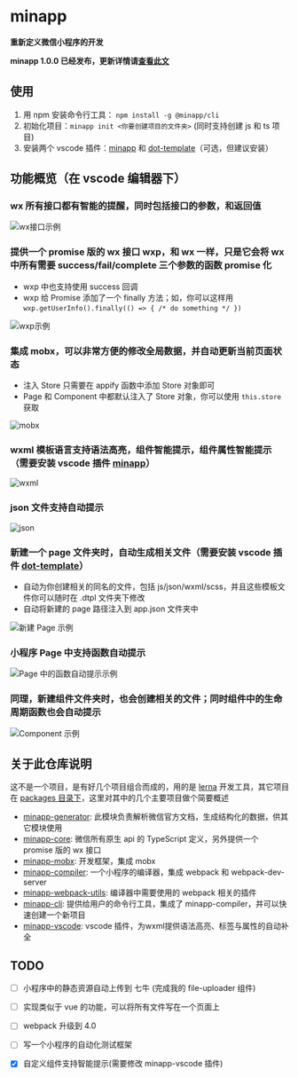 # minapp

**重新定义微信小程序的开发**

**minapp 1.0.0 已经发布，更新详情请[查看此文](https://qiu8310.github.io/minapp/blog/2018/03/10/release-v1.html)**

## 使用

1. 用 npm 安装命令行工具： `npm install -g @minapp/cli`
2. 初始化项目：`minapp init <你要创建项目的文件夹>` (同时支持创建 js 和 ts 项目)
3. 安装两个 vscode 插件：[minapp][vscode-minapp] 和 [dot-template][vscode-dot-template]（可选，但建议安装）

## 功能概览（在 vscode 编辑器下）

### wx 所有接口都有智能的提醒，同时包括接口的参数，和返回值

![wx接口示例](https://n1image.hjfile.cn/res7/2018/03/01/428c4297bb1f6b6cf335317f89bab237.gif)

### 提供一个 promise 版的 wx 接口 wxp，和 wx 一样，只是它会将 wx 中所有需要 success/fail/complete 三个参数的函数 promise 化
  - wxp 中也支持使用 success 回调
  - wxp 给 Promise 添加了一个 finally 方法；如，你可以这样用 `wxp.getUserInfo().finally(() => { /* do something */ })`

![wxp示例](https://n1image.hjfile.cn/res7/2018/03/01/a8ccc97ac7146b81e080daf8eb778b4d.gif)

### 集成 mobx，可以非常方便的修改全局数据，并自动更新当前页面状态
  - 注入 Store 只需要在 appify 函数中添加 Store 对象即可
  - Page 和 Component 中都默认注入了 Store 对象，你可以使用 `this.store` 获取

![mobx](https://n1image.hjfile.cn/res7/2018/03/01/beaf3616dc87b851156fe107e79deff9.gif)


### wxml 模板语言支持语法高亮，组件智能提示，组件属性智能提示（需要安装 vscode 插件 [minapp][vscode-minapp]）

![wxml](https://n1image.hjfile.cn/res7/2018/03/01/13631761451ae134c6eb3ea2ed1a6a12.gif)

### json 文件支持自动提示

![json](https://n1image.hjfile.cn/res7/2018/03/01/ee0ec301194156469cfe5533a2008d04.gif)

### 新建一个 page 文件夹时，自动生成相关文件（需要安装 vscode 插件 [dot-template][vscode-dot-template]）
  - 自动为你创建相关的同名的文件，包括 js/json/wxml/scss，并且这些模板文件你可以随时在 .dtpl 文件夹下修改
  - 自动将新建的 page 路径注入到 app.json 文件夹中

![新建 Page 示例](https://n1image.hjfile.cn/res7/2018/03/01/8dc5a66a33857c2cfb16353727d15f41.gif)

### 小程序 Page 中支持函数自动提示

![Page 中的函数自动提示示例](https://n1image.hjfile.cn/res7/2018/03/01/18702b10498aee7ddc394eb04a703a43.gif)

### 同理，新建组件文件夹时，也会创建相关的文件；同时组件中的生命周期函数也会自动提示

![Component 示例](https://n1image.hjfile.cn/res7/2018/03/01/5ad639730bee6eea44d93a22edfc8921.gif)


## 关于此仓库说明

这不是一个项目，是有好几个项目组合而成的，用的是 [lerna](https://github.com/lerna/lerna) 开发工具，其它项目在 [packages 目录下](./packages/)，这里对其中的几个主要项目做个简要概述

* [minapp-generator][minapp-generator]: 此模块负责解析微信官方文档，生成结构化的数据，供其它模块使用
* [minapp-core][minapp-core]: 微信所有原生 api 的 TypeScript 定义，另外提供一个 promise 版的 wx 接口
* [minapp-mobx][minapp-mobx]: 开发框架，集成 mobx
* [minapp-compiler][minapp-compiler]: 一个小程序的编译器，集成 webpack 和 webpack-dev-server
* [minapp-webpack-utils][minapp-webpack-utils]: 编译器中需要使用的 webpack 相关的插件
* [minapp-cli][minapp-cli]: 提供给用户的命令行工具，集成了 minapp-compiler，并可以快速创建一个新项目
* [minapp-vscode][minapp-vscode]: vscode 插件，为wxml提供语法高亮、标签与属性的自动补全

## TODO

* [ ] 小程序中的静态资源自动上传到 七牛 (完成我的 file-uploader 组件)
* [ ] 实现类似于 vue 的功能，可以将所有文件写在一个页面上
* [ ] webpack 升级到 4.0
* [ ] 写一个小程序的自动化测试框架
* [x] 自定义组件支持智能提示(需要修改 minapp-vscode 插件)


[vscode-minapp]: https://marketplace.visualstudio.com/items?itemName=qiu8310.minapp-vscode
[vscode-dot-template]: https://marketplace.visualstudio.com/items?itemName=qiu8310.dot-template-vscode
[minapp-generator]: ./packages/minapp-generator
[minapp-core]: ./packages/minapp-core
[minapp-mobx]: ./packages/minapp-mobx
[minapp-wxml-parser]: ./packages/minapp-wxml-parser
[minapp-webpack-utils]: ./packages/minapp-webpack-utils
[minapp-compiler]: ./packages/minapp-compiler
[minapp-cli]: ./packages/minapp-cli
[minapp-example-ts]: ./packages/minapp-example-ts
[minapp-example-js]: ./packages/minapp-example-js
[minapp-vscode]: ./packages/minapp-vscode

